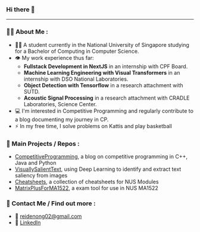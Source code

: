 ### Hi there 👋

---
### 👨‍💻 About Me :
- 👨‍🎓 A student currently in the National University of Singapore studying for a Bachelor of Computing in Computer Science.
- 👁️ My work experience thus far:
    - **Fullstack Development in NextJS** in an internship with CPF Board.
    - **Machine Learning Engineering with Visual Transformers** in an internship with DSO National Laboratories.
    - **Object Detection with Tensorflow** in a research attachment with SUTD.
    - **Acoustic Signal Processing** in a research attachment with CRADLE Laboratories, Science Center.
- 💻 I'm interested in Competitive Programming and regularly contribute to a blog documenting my journey in CP.
- ⚡ In my free time, I solve problems on Kattis and play basketball

### 💼 Main Projects / Repos :
- [CompetitiveProgramming](https://github.com/reidenong/CompetitiveProgramming), a blog on competitive programming in C++, Java and Python
- [VisuallySalientText](https://github.com/reidenong/VisuallySalientText), using Deep Learning to identify and extract text saliency from images
- [Cheatsheets](https://github.com/reidenong/Cheatsheets), a collection of cheatsheets for NUS Modules
- [MatrixPlusForMA1522](https://github.com/reidenong/MatrixPlusForMA1522), a exam tool for use in NUS MA1522

### 👋 Contact Me / Find out more :
- 📧 reidenong02@gmail.com
- 🔷 [LinkedIn](https://www.linkedin.com/in/reidenong)
